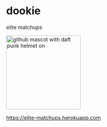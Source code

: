 # dookie
elite matchups

<img src="https://octodex.github.com/images/daftpunktocat-thomas.gif" alt="github mascot with daft punk helmet on" width="200"/>

https://elite-matchups.herokuapp.com


